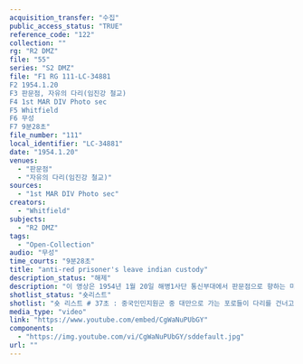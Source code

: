 ```yaml
---
acquisition_transfer: "수집"
public_access_status: "TRUE"
reference_code: "122"
collection: ""
rg: "R2 DMZ"
file: "55"
series: "S2 DMZ"
file: "F1 RG 111-LC-34881
F2 1954.1.20
F3 판문점, 자유의 다리(임진강 철교)
F4 1st MAR DIV Photo sec
F5 Whitfield
F6 무성 
F7 9분28초"
file_number: "111"
local_identifier: "LC-34881"
date: "1954.1.20"
venues: 
  - "판문점"
  - "자유의 다리(임진강 철교)"
sources: 
  - "1st MAR DIV Photo sec"
creators: 
  - "Whitfield"
subjects: 
  - "R2 DMZ"
tags: 
  - "Open-Collection"
audio: "무성"
time_courts: "9분28초"
title: "anti-red prisoner's leave indian custody"
description_status: "해제"
description: "이 영상은 1954년 1월 20일 해병1사단 통신부대에서 판문점으로 향하는 미송환 중국인민지원군 포로들, 미송환 북한인민군 포로들이 석방되는 장면이다. 전체 약 14,000명 중국인민지원군 포로들 가운데제주 모슬포에 수용되었다가 인천 부평제10포로수용소에서 잠시 휴식한 뒤 자유의 다리를 거쳐 판문점으로 이동했다. 이들은 당일 인천항에서 대만 지룽항으로 출항했다. 일부 포로들은 비행기를 이용해 대만으로 이동했다. 또한 1953년 6월 18일 이승만 지시에 탈출하지 못한 북한인민군 포로들이 판문점에서 석방되어 포항 제2육군신병훈련소로 이동해 군사 및 재교육 등을 받았다. "
shotlist_status: "숏리스트"
shotlist: "숏 리스트 # 37초 : 중국인민지원군 중 대만으로 가는 포로들이 다리를 건너고 있다. # 1분12초 슬레이트 : 가교인 자유의 다리를 건너는 중국인민지원군 포로들이 트럭을 타고 판문점으로 이동하고 있다. # 2분19초 : 포로들이 트럭을 타고 이동하고 있다. 중화공화국 깃발을 들고 있다. 임진강 나루와 연결 된 # 3분29초 : 포로들을 태운 트럭이 가교 자유의 다리를 건너고 있다. # 5분07초 : 문산역으로 가는 열차가 달리고 있다. 열차에는 미송환 북한인민군포로들이 태극기를 흔 들고 있다. (7분12초) ‘자유’라는 이름의 구급차, “한국인은 철길을 따라 앞으로 가고 중국인은 왼편으 로 돌라 길을 따라 가시오”라는 표지판이 나온다. # 7분40초 : 1월 20일 태극기를 앞에 매달고 달리는 기차와 태극기를 흔들고 있는 미송환포로들이 기 차에서 내려 이동하고 있다. # 8분22초 : 기차는 기관차 앞에 태극기를 매달고 달리고 있다. "
media_type: "video"
link: "https://www.youtube.com/embed/CgWaNuPUbGY"
components: 
  - "https://img.youtube.com/vi/CgWaNuPUbGY/sddefault.jpg"
url: ""
---
```

